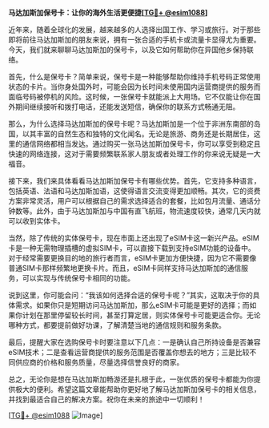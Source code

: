 **马达加斯加保号卡：让你的海外生活更便捷[[TG💪+ @esim1088](https://t.me/s/esim1088)]**

近年来，随着全球化的发展，越来越多的人选择出国工作、学习或旅行。对于那些即将前往马达加斯加的朋友来说，拥有一张合适的手机卡或流量卡显得尤为重要。今天，我们就来聊聊马达加斯加的保号卡，以及它如何帮助你在异国他乡保持联络。

首先，什么是保号卡？简单来说，保号卡是一种能够帮助你维持手机号码正常使用状态的卡片。当你身处国外时，可能会因为长时间未使用国内运营商提供的服务而面临号码被停机的风险。这时候，一张保号卡就能派上大用场。它不仅能让你在国外期间继续接听和拨打电话，还能发送短信，确保你的联系方式畅通无阻。

那么，为什么选择马达加斯加的保号卡呢？马达加斯加是一个位于非洲东南部的岛国，以其丰富的自然生态和独特的文化闻名。无论是旅游、商务还是长期居住，这里的通信网络都相当发达。通过购买一张马达加斯加保号卡，你可以享受到稳定且快速的网络连接，这对于需要频繁联系家人朋友或者处理工作的你来说无疑是一大福音。

接下来，我们来具体看看马达加斯加保号卡有哪些优势。首先，它支持多种语言，包括英语、法语和马达加斯加语，这使得语言交流变得更加顺畅。其次，它的资费方案非常灵活，用户可以根据自己的需求选择适合的套餐，比如包月流量、通话分钟数等。此外，由于马达加斯加与中国有直飞航班，物流速度较快，通常几天内就可以收到实体卡。

当然，除了传统的实体保号卡，现在市面上还出现了eSIM卡这一新兴产品。eSIM卡是一种无需物理插槽的虚拟SIM卡，可以直接下载到支持eSIM功能的设备中。对于经常需要更换目的地的旅行者而言，eSIM卡更加方便快捷，因为它不需要像普通SIM卡那样频繁地更换卡片。而且，eSIM卡同样支持马达加斯加的通信服务，可以实现与传统保号卡相同的功能。

说到这里，你可能会问：“我该如何选择合适的保号卡呢？”其实，这取决于你的具体需求。如果你只是短期访问马达加斯加，那么eSIM卡可能是更好的选择；而如果你计划在那里停留较长时间，甚至打算定居，则实体保号卡可能更适合你。无论哪种方式，都要提前做好功课，了解清楚当地的通信规则和服务条款。

最后，提醒大家在选购保号卡时要注意以下几点：一是确认自己所持设备是否兼容eSIM技术；二是查看运营商提供的服务范围是否覆盖你想去的地方；三是比较不同供应商的价格和服务质量，尽量选择信誉良好的商家。

总之，无论你是想在马达加斯加畅游还是扎根于此，一张优质的保号卡都能为你提供极大的便利。希望这篇文章能帮助你更好地了解马达加斯加保号卡的相关信息，并找到最适合自己的解决方案。祝你在未来的旅途中一切顺利！

[[TG💪+ @esim1088](https://t.me/s/esim1088) ![Image](https://i.postimg.cc/4NQfJmqS/Snipaste-2025-05-13-00-14-12.png)]